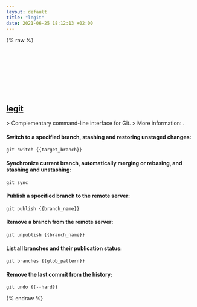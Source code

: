 ```yaml
---
layout: default
title: "legit"
date: 2021-06-25 18:12:13 +02:00
---
```

{% raw %}
<h2 id="legit">
  <a href="/en/linux/legit.html">legit</a> <a href="#legit"><svg class="icon">
    <use href="/assets/images/unicode_sprite.svg#link" />
  </svg></a>
</h2>
> Complementary command-line interface for Git.
> More information: <https://frostming.github.io/legit>.

#### Switch to a specified branch, stashing and restoring unstaged changes:
```shell
git switch {{target_branch}}
```
#### Synchronize current branch, automatically merging or rebasing, and stashing and unstashing:
```shell
git sync
```
#### Publish a specified branch to the remote server:
```shell
git publish {{branch_name}}
```
#### Remove a branch from the remote server:
```shell
git unpublish {{branch_name}}
```
#### List all branches and their publication status:
```shell
git branches {{glob_pattern}}
```
#### Remove the last commit from the history:
```shell
git undo {{--hard}}
```
{% endraw %}
